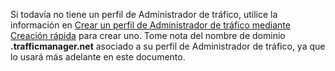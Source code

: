 Si todavía no tiene un perfil de Administrador de tráfico, utilice la información en [Crear un perfil de Administrador de tráfico mediante Creación rápida](/library/windowsazure/dn339012.aspx) para crear uno. Tome nota del nombre de dominio **.trafficmanager.net** asociado a su perfil de Administrador de tráfico, ya que lo usará más adelante en este documento.

<!---HONumber=62-->